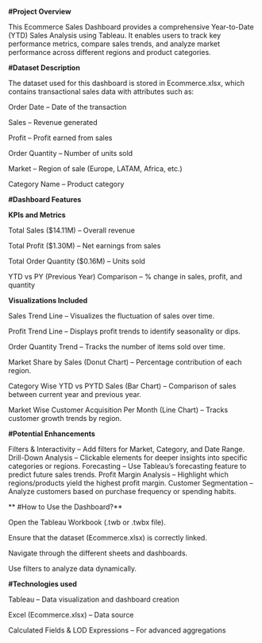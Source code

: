 **#Project Overview**

This Ecommerce Sales Dashboard provides a comprehensive Year-to-Date (YTD) Sales Analysis using Tableau. It enables users to track key performance metrics, 
compare sales trends, and analyze market performance across different regions and product categories.

**#Dataset Description**

The dataset used for this dashboard is stored in Ecommerce.xlsx, which contains transactional sales data with attributes such as:

Order Date – Date of the transaction

Sales – Revenue generated

Profit – Profit earned from sales

Order Quantity – Number of units sold

Market – Region of sale (Europe, LATAM, Africa, etc.)

Category Name – Product category

**#Dashboard Features**

**KPIs and Metrics**

Total Sales ($14.11M) – Overall revenue

Total Profit ($1.30M) – Net earnings from sales

Total Order Quantity ($0.16M) – Units sold

YTD vs PY (Previous Year) Comparison – % change in sales, profit, and quantity

**Visualizations Included**

Sales Trend Line – Visualizes the fluctuation of sales over time.

Profit Trend Line – Displays profit trends to identify seasonality or dips.

Order Quantity Trend – Tracks the number of items sold over time.

Market Share by Sales (Donut Chart) – Percentage contribution of each region.

Category Wise YTD vs PYTD Sales (Bar Chart) – Comparison of sales between current year and previous year.

Market Wise Customer Acquisition Per Month (Line Chart) – Tracks customer growth trends by region.

**#Potential Enhancements**

 Filters & Interactivity – Add filters for Market, Category, and Date Range.
 Drill-Down Analysis – Clickable elements for deeper insights into specific categories or regions.
 Forecasting – Use Tableau’s forecasting feature to predict future sales trends.
 Profit Margin Analysis – Highlight which regions/products yield the highest profit margin.
 Customer Segmentation – Analyze customers based on purchase frequency or spending habits.

** #How to Use the Dashboard?**

 Open the Tableau Workbook (.twb or .twbx file).

Ensure that the dataset (Ecommerce.xlsx) is correctly linked.

Navigate through the different sheets and dashboards.

Use filters to analyze data dynamically.

**#Technologies used**

Tableau – Data visualization and dashboard creation

Excel (Ecommerce.xlsx) – Data source

Calculated Fields & LOD Expressions – For advanced aggregations
